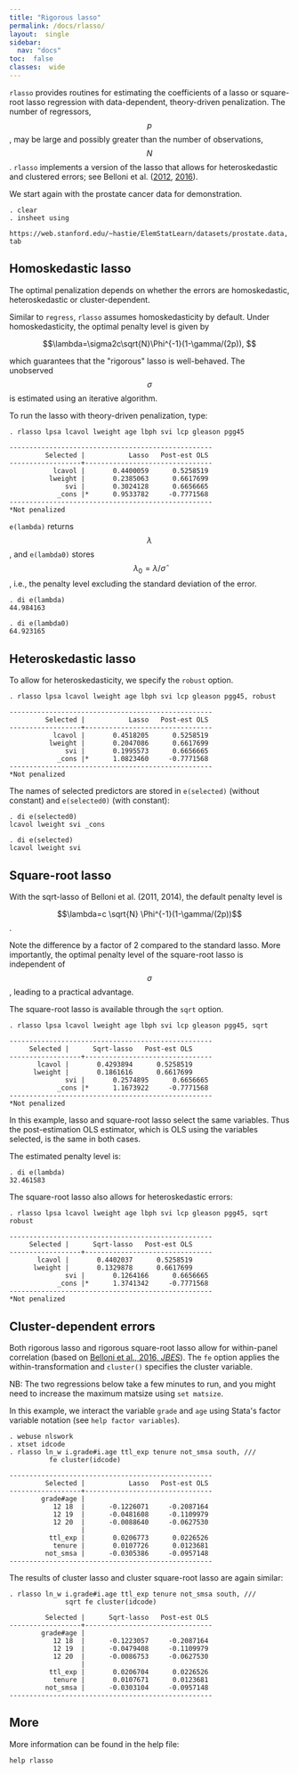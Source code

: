 ```yaml
---
title: "Rigorous lasso"
permalink: /docs/rlasso/
layout:  single
sidebar:
  nav: "docs"
toc:  false
classes:  wide
---
```



<script type="text/javascript" async
  src="https://cdn.mathjax.org/mathjax/latest/MathJax.js?config=TeX-MML-AM_CHTML">
</script>

`rlasso` provides routines for estimating the coefficients of a lasso or square-root lasso
   regression with data-dependent, theory-driven penalization.
The number of regressors, $$p$$, may be large and possibly greater than the number of
    observations, $$N$$.
`rlasso` implements a version of the lasso that allows for heteroskedastic and clustered
    errors; see Belloni et al. ([2012](https://doi.org/10.3982/ECTA9626), [2016](https://doi.org/10.1080/07350015.2015.1102733)).

We start again with the prostate cancer data for demonstration.

	. clear
	. insheet using
	    https://web.stanford.edu/~hastie/ElemStatLearn/datasets/prostate.data, tab

## Homoskedastic lasso

The optimal penalization depends on whether the errors
are homoskedastic, heteroskedastic or cluster-dependent.

Similar to `regress`, `rlasso` assumes homoskedasticity by default. 
Under homoskedasticity, the optimal penalty level is given by

$$\lambda=\sigma2c\sqrt{N}\Phi^{-1}(1-\gamma/(2p)), $$

which guarantees that the "rigorous" lasso is well-behaved. 
The unobserved $$\sigma$$ is estimated using an iterative algorithm.

To run the lasso with theory-driven penalization, type:

	. rlasso lpsa lcavol lweight age lbph svi lcp gleason pgg45

	---------------------------------------------------
	         Selected |           Lasso   Post-est OLS
	------------------+--------------------------------
	           lcavol |       0.4400059      0.5258519
	          lweight |       0.2385063      0.6617699
	              svi |       0.3024128      0.6656665
	            _cons |*      0.9533782     -0.7771568
	---------------------------------------------------
	*Not penalized


`e(lambda)` returns $$\lambda$$, and `e(lambda0)` stores $$\lambda_0=\lambda/\hat{\sigma}$$, i.e.,
the penalty level excluding the standard deviation of the error.

	. di e(lambda)
	44.984163

	. di e(lambda0)
	64.923165


## Heteroskedastic lasso

To allow for heteroskedasticity, we specify the `robust` option.

	. rlasso lpsa lcavol lweight age lbph svi lcp gleason pgg45, robust

	---------------------------------------------------
	         Selected |           Lasso   Post-est OLS
	------------------+--------------------------------
	           lcavol |       0.4518205      0.5258519
	          lweight |       0.2047086      0.6617699
	              svi |       0.1995573      0.6656665
	            _cons |*      1.0823460     -0.7771568
	---------------------------------------------------
	*Not penalized


The names of selected predictors are stored in `e(selected)` (without constant) and `e(selected0)` (with constant):

	. di e(selected0)
	lcavol lweight svi _cons

	. di e(selected)
	lcavol lweight svi


## Square-root lasso
	
With the sqrt-lasso of 
Belloni et al. (2011, 2014), the default penalty level is

$$\lambda=c \sqrt{N} \Phi^{-1}(1-\gamma/(2p))$$.

Note the difference by a factor of 2 compared to the standard lasso. More importantly,
the optimal penalty level of the square-root lasso is independent of $$\sigma$$, 
leading to a practical advantage.

The square-root lasso is available through the `sqrt` option.

	. rlasso lpsa lcavol lweight age lbph svi lcp gleason pgg45, sqrt

	---------------------------------------------------
		 Selected |      Sqrt-lasso   Post-est OLS
	------------------+--------------------------------
		   lcavol |       0.4293894      0.5258519
		  lweight |       0.1861616      0.6617699
	              svi |       0.2574895      0.6656665
	            _cons |*      1.1673922     -0.7771568
	---------------------------------------------------
	*Not penalized

In this example, lasso and square-root lasso select the same variables. 
Thus the post-estimation OLS estimator, which
is OLS using the variables selected, is the same in both cases.

The estimated penalty level is:

	. di e(lambda)
	32.461583

The square-root lasso also allows for heteroskedastic errors:

	. rlasso lpsa lcavol lweight age lbph svi lcp gleason pgg45, sqrt robust

	---------------------------------------------------
		 Selected |      Sqrt-lasso   Post-est OLS
	------------------+--------------------------------
		   lcavol |       0.4402037      0.5258519
		  lweight |       0.1329878      0.6617699
	              svi |       0.1264166      0.6656665
	            _cons |*      1.3741342     -0.7771568
	---------------------------------------------------
	*Not penalized

## Cluster-dependent errors

Both rigorous lasso and rigorous square-root lasso allow 
for within-panel correlation (based on [Belloni et al., 2016, *JBES*](https://doi.org/10.1080/07350015.2015.1102733)).
The `fe` option applies the within-transformation and `cluster()` specifies
the cluster variable.

NB: The two regressions below take a few minutes to run, 
and you might need to increase the maximum matsize
using `set matsize`.

In this example, we interact the variable `grade` and `age` using 
Stata's factor variable notation (see `help factor variables`). 

	. webuse nlswork
	. xtset idcode
	. rlasso ln_w i.grade#i.age ttl_exp tenure not_smsa south, ///
		      fe cluster(idcode)

	---------------------------------------------------
	         Selected |           Lasso   Post-est OLS
	------------------+--------------------------------
	        grade#age |
	           12 18  |      -0.1226071     -0.2087164
	           12 19  |      -0.0481608     -0.1109979
	           12 20  |      -0.0088640     -0.0627530
	                  |
	          ttl_exp |       0.0206773      0.0226526
	           tenure |       0.0107726      0.0123681
	         not_smsa |      -0.0305386     -0.0957148
	---------------------------------------------------


The results of cluster lasso and cluster square-root lasso are again similar:

	. rlasso ln_w i.grade#i.age ttl_exp tenure not_smsa south, ///
	              sqrt fe cluster(idcode)

	         Selected |      Sqrt-lasso   Post-est OLS
	------------------+--------------------------------
	        grade#age |
	           12 18  |      -0.1223057     -0.2087164
	           12 19  |      -0.0479408     -0.1109979
	           12 20  |      -0.0086753     -0.0627530
	                  |
	          ttl_exp |       0.0206704      0.0226526
	           tenure |       0.0107671      0.0123681
	         not_smsa |      -0.0303104     -0.0957148
	---------------------------------------------------


## More

More information can be found in the help file:

	help rlasso


